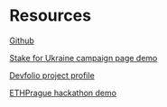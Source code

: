 # Resources

[Github](https://github.com/orgs/stake-for-impact/repositories)

[Stake for Ukraine campaign page demo](https://stakeforukraine.org/)

[Devfolio project profile](https://devfolio.co/projects/stake-for-impact-d30f)

[ETHPrague hackathon demo](https://stakeforimpact.netlify.app/)
